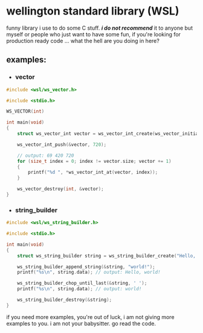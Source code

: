 # wellington standard library (WSL)

funny library i use to do some C stuff. ***i do not recommend*** it to anyone but myself or people who just want to have some fun, if you're looking for production ready code ... what the hell are you doing in here?

## examples:

* ### vector
```c
#include <wsl/ws_vector.h>

#include <stdio.h>

WS_VECTOR(int)

int main(void)
{
    struct ws_vector_int vector = ws_vector_int_create(ws_vector_initialize(int, 69, 420));

    ws_vector_int_push(&vector, 720);

    // output: 69 420 720
    for (size_t index = 0; index != vector.size; vector += 1)
    {
        printf("%d ", *ws_vector_int_at(vector, index));
    }

    ws_vector_destroy(int, &vector);
}
```
* ### string_builder
```c
#include <wsl/ws_string_builder.h>

#include <stdio.h>

int main(void)
{
    struct ws_string_builder string = ws_string_builder_create("Hello, ");

    ws_string_builder_append_string(&string, "world!");
    printf("%s\n", string.data); // output: Hello, world!

    ws_string_builder_chop_until_last(&string, ' ');
    printf("%s\n", string.data); // output: world!

    ws_string_builder_destroy(&string);
}
```

if you need more examples, you're out of luck, i am not giving more examples to you. i am not your babysitter. go read the code.
